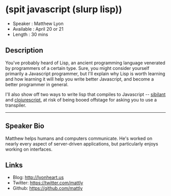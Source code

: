 (spit javascript (slurp lisp))
========================

* Speaker   : Matthew Lyon
* Available : April 20 or 21
* Length    : 30 mins

Description
-----------

You've probably heard of Lisp, an ancient programming language venerated by
programmers of a certain type. Sure, you might consider yourself primarily a
Javascript programmer, but I'll explain why Lisp is worth learning and how
learning it will help you write better Javascript, and become a better
programmer in general.

I'll also show off two ways to write lisp that compiles to Javascript --
[sibilant][] and [clojurescript][], at risk of being booed offstage for asking
you to use a transpiler.

[sibilant]: http://sibilantjs.info
[clojurescript]: https://github.com/clojure/clojurescript

---------------

Speaker Bio
-----------

Matthew helps humans and computers communicate. He's worked on nearly every
aspect of server-driven applications, but particularly enjoys working on
interfaces.

Links
-----

* Blog: http://lyonheart.us
* Twitter: https://twitter.com/mattly
* Github: https://github.com/mattly
